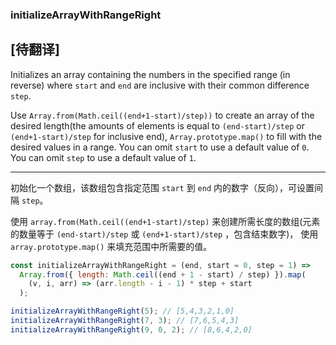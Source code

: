 ### initializeArrayWithRangeRight
[待翻译]
------------

Initializes an array containing the numbers in the specified range (in reverse) where `start` and `end` are inclusive with their common difference `step`.

Use `Array.from(Math.ceil((end+1-start)/step))` to create an array of the desired length(the amounts of elements is equal to `(end-start)/step` or `(end+1-start)/step` for inclusive end), `Array.prototype.map()` to fill with the desired values in a range.
You can omit `start` to use a default value of `0`.
You can omit `step` to use a default value of `1`.

------------

初始化一个数组，该数组包含指定范围 `start` 到 `end` 内的数字（反向），可设置间隔 `step`。

使用 `array.from(Math.ceil((end+1-start)/step)` 来创建所需长度的数组(元素的数量等于 `(end-start)/step` 或 `(end+1-start)/step` ，包含结束数字)， 使用 `array.prototype.map()` 来填充范围中所需要的值。

```js
const initializeArrayWithRangeRight = (end, start = 0, step = 1) =>
  Array.from({ length: Math.ceil((end + 1 - start) / step) }).map(
    (v, i, arr) => (arr.length - i - 1) * step + start
  );
```

```js
initializeArrayWithRangeRight(5); // [5,4,3,2,1,0]
initializeArrayWithRangeRight(7, 3); // [7,6,5,4,3]
initializeArrayWithRangeRight(9, 0, 2); // [8,6,4,2,0]
```
